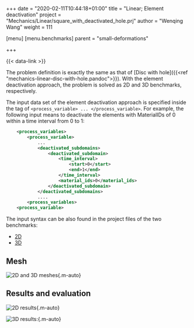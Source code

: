 +++
date = "2020-02-11T10:44:18+01:00"
title = "Linear; Element deactivation"
project = "Mechanics/Linear/square_with_deactivated_hole.prj"
author = "Wenqing Wang"
weight = 111

[menu]
  [menu.benchmarks]
    parent = "small-deformations"

+++

{{< data-link >}}

The problem definition is exactly the same as that of [Disc with hole]({{<ref "mechanics-linear-disc-with-hole.pandoc">}}). With the element deactivation approach, the problem is solved as 2D and 3D benchmarks, respectively.

The input data set of the element deactivation approach is specified inside the tag of   `<process_variable> ... </process_variable>`. For example, the following input means to deactivate the elements with MaterialIDs of 0  within a time interval from 0 to 1:

```xml
    <process_variables>
        <process_variable>
            ...
            <deactivated_subdomains>
                <deactivated_subdomain>
                    <time_interval>
                        <start>0</start>
                        <end>1</end>
                    </time_interval>
                    <material_ids>0</material_ids>
                </deactivated_subdomain>
            </deactivated_subdomains>
            ....
        <process_variables>
    <process_variable>
```

 The input syntax can be also found in the project files of the two benchmarks:

* [2D](https://gitlab.opengeosys.org/ogs/ogs/-/tree/master/Tests/Data/Mechanics/Linear/square_with_deactivated_hole.prj)
* [3D](https://gitlab.opengeosys.org/ogs/ogs/-/tree/master/Tests/Data/Mechanics/Linear/ElementDeactivation3D/element_deactivation_M_3D.prj)

## Mesh

![2D and 3D meshes](../element_deactivation_2D_3D_mesh.png){.m-auto}

## Results and evaluation

![2D results](../element_deactivation_2D.png){.m-auto}

![3D results:](../element_deactivation_3D.png){.m-auto}
